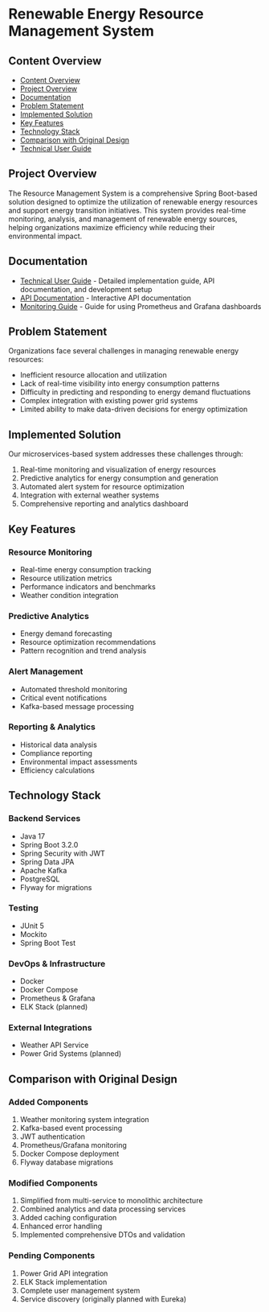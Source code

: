 # Renewable Energy Resource Management System

## Content Overview
- [Content Overview](#content-overview)
- [Project Overview](#project-overview)
- [Documentation](#documentation)
- [Problem Statement](#problem-statement)
- [Implemented Solution](#implemented-solution)
- [Key Features](#key-features)
- [Technology Stack](#technology-stack)
- [Comparison with Original Design](#comparison-with-original-design)
- [Technical User Guide](docs/TECHNICAL_GUIDE.md)

## Project Overview

The Resource Management System is a comprehensive Spring Boot-based solution designed to optimize the utilization of renewable energy resources and support energy transition initiatives. This system provides real-time monitoring, analysis, and management of renewable energy sources, helping organizations maximize efficiency while reducing their environmental impact.

## Documentation
- [Technical User Guide](docs/TECHNICAL_GUIDE.md) - Detailed implementation guide, API documentation, and development setup
- [API Documentation](http://localhost:8080/swagger-ui.html) - Interactive API documentation
- [Monitoring Guide](docs/MONITORING.md) - Guide for using Prometheus and Grafana dashboards

## Problem Statement

Organizations face several challenges in managing renewable energy resources:
- Inefficient resource allocation and utilization
- Lack of real-time visibility into energy consumption patterns
- Difficulty in predicting and responding to energy demand fluctuations
- Complex integration with existing power grid systems
- Limited ability to make data-driven decisions for energy optimization

## Implemented Solution

Our microservices-based system addresses these challenges through:

1. Real-time monitoring and visualization of energy resources
2. Predictive analytics for energy consumption and generation
3. Automated alert system for resource optimization
4. Integration with external weather systems
5. Comprehensive reporting and analytics dashboard

## Key Features

### Resource Monitoring
- Real-time energy consumption tracking
- Resource utilization metrics
- Performance indicators and benchmarks
- Weather condition integration

### Predictive Analytics
- Energy demand forecasting
- Resource optimization recommendations
- Pattern recognition and trend analysis

### Alert Management
- Automated threshold monitoring
- Critical event notifications
- Kafka-based message processing

### Reporting & Analytics
- Historical data analysis
- Compliance reporting
- Environmental impact assessments
- Efficiency calculations

## Technology Stack

### Backend Services
- Java 17
- Spring Boot 3.2.0
- Spring Security with JWT
- Spring Data JPA
- Apache Kafka
- PostgreSQL
- Flyway for migrations

### Testing
- JUnit 5
- Mockito
- Spring Boot Test

### DevOps & Infrastructure
- Docker
- Docker Compose
- Prometheus & Grafana
- ELK Stack (planned)

### External Integrations
- Weather API Service
- Power Grid Systems (planned)

## Comparison with Original Design

### Added Components
1. Weather monitoring system integration
2. Kafka-based event processing
3. JWT authentication
4. Prometheus/Grafana monitoring
5. Docker Compose deployment
6. Flyway database migrations

### Modified Components
1. Simplified from multi-service to monolithic architecture
2. Combined analytics and data processing services
3. Added caching configuration
4. Enhanced error handling
5. Implemented comprehensive DTOs and validation

### Pending Components
1. Power Grid API integration
2. ELK Stack implementation
3. Complete user management system
4. Service discovery (originally planned with Eureka)

